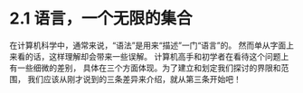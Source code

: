 # 2.1 语言，一个无限的集合

在计算机科学中，通常来说，“语法”是用来“描述”一门“语言”的。
然而单从字面上来看的话，这样理解却会带来一些误解。
计算机高手和初学者在看待这个问题上有一些细微的差别，
具体在三个方面体现。为了建立和划定我们探讨的界限和范围，
我们应该从刚才说到的三条差异来介绍，就从第三条开始吧！
